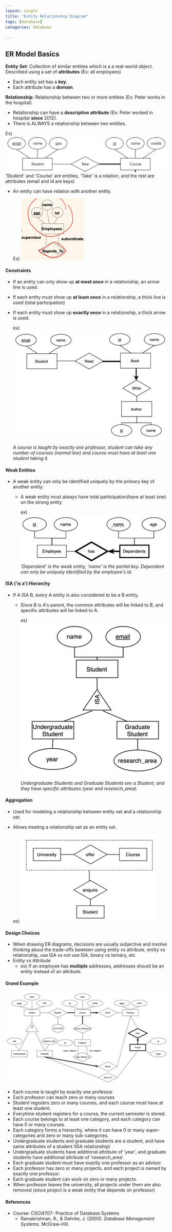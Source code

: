 ```yaml
---
layout: single
title: "Entity Relationship Diagram"
tags: [database]
categories: database

---
```


## ER Model Basics

**Entity** **Set**: Collection of similar entities which is a a real-world object. Described using a set of **attributes** (Ex: all employees)

- Each entity set has a **key**.
- Each attribute has a **domain**.

**Relationship**: Relationship between two or more entities (Ex: Peter works in the hospital)

- Relationship can have a **descriptive attribute** (Ex: Peter worked in hospital **since** 2012).
- There is ALWAYS a relationship between two entities.

Ex)![image-20211218031352295](/assets/images/image-20211218031352295.png)
'Student' and 'Course' are entities, 'Take' is a relation, and the rest are attributes (email and id are keys)

- An entity can have relation with another entity.

  Ex) <img src="/assets/images/image-20211218031658465.png" alt="image-20211218031658465" style="zoom:50%;" />

#### Constraints

- If an entity can only show up **at most once** in a relationship, an arrow line is used.

- If each entity must show up **at least once** in a relationship, a thick line is used (total participation)

- If each entity must show up **exactly once** in a relationship, a thick arrow is used. 

  ex) <img src="/assets/images/image-20211218034328472.png" alt="image-20211218034328472" style="zoom:67%;" />

  *A course is taught by exactly one professor, student can take any number of courses (normal line) and course must have at least one student taking it.* 

#### Weak Entities

- A weak entity can only be identified uniquely by the primary key of another entity. 

  - A weak entity must always have total participation(have at least one) on the strong entity

    ex) <img src="/assets/images/image-20211218040617586.png" alt="image-20211218040617586" style="zoom:67%;" />
    *'Dependent' is the weak entity, 'name' is the partial key. Dependent can only be uniquely identified by the employee's id.* 

#### ISA ('is a') Hierarchy

- If A ISA B, every A entity is also considered to be a B entity. 

  - Since B is A's parent, the common attributes will be linked to B, and specific attributes will be linked to A.

    ex) ![image-20211218041943474](/assets/images/image-20211218041943474.png)

    *Undergraduate Students and Graduate Students are a Student, and they have specific attributes (year and research_area).*

#### Aggregation

- Used for modeling a relationship between entity set and a relationship set.

- Allows treating a relationship set as an entity set.

  ex) <img src="/assets/images/image-20211218043532960.png" alt="image-20211218043532960" style="zoom:67%;" />

#### Design Choices

- When drawing ER diagrams, decisions are usually subjective and involve thinking about the trade-offs bewteen using entity vs attribute, entity vs relationship, use ISA vs not use ISA, binary vs ternary, etc
- Entity vs Attribute
  - ex) If an employee has **multiple** addresses, addresses should be an entity instead of an attribute. 

#### Grand Example

![image-20211218044513947](/assets/images/image-20211218044513947.png)

- Each course is taught by exactly one professor
- Each professor can teach zero or many courses
- Student registers zero or many courses, and each course must have at least one student.
- Everytime student registers for a course, the current semester is stored.
- Each course belongs to at least one category, and each category can have 0 or many courses.
- Each category forms a hierarchy, where it can have 0 or many super-categories and zero or many sub-categories. 
- Undergraduate students and graduate students are a student, and have same attributes of a student (ISA relationship)
- Undergraduate students have additional attribute of 'year', and graduate students have additional attribute of 'research_area'.
- Each graduate student must have exactly one professor as an advisor. 
- Each professor has zero or many projects, and each project is owned by exactly one professor.
- Each graduate student can work on zero or many projects. 
- When professor leaves the university, all projects under them are also removed (since project is a weak entity that depends on professor) 

#### References

- Course: CSCI4707- Practice of Database Systems
  - Ramakrishnan, R., & Gehrke, J. (2000). *Database Management Systems*. McGraw-Hill. 

